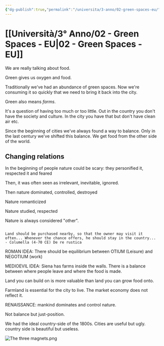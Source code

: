 ```yaml
---
{"dg-publish":true,"permalink":"/universita/3-anno/02-green-spaces-eu/"}
---
```


# [[Università/3° Anno/02 - Green Spaces - EU\|02 - Green Spaces - EU]]



We are really talking about food.

Green gives us oxygen and food. 

Traditionally we've had an abundance of green spaces. Now we're consuming it so quickly that we need to bring it back into the city.

Green also means *farms*.

It's a question of having too much or too little. 
Out in the country you don't have the society and culture. In the city you have that but don't have clean air etc.

Since the beginning of cities we've always found a way to balance. Only in the last century we've shifted this balance. We get food from the other side of the world.

## Changing relations

In the beginning of people nature could be scary: they personified it, respected it and feared

Then, it was often seen as irrelevant, inevitable, ignored.

Then nature dominated, controlled, destroyed

Nature romanticized

Nature studied, respected


Nature is always considered "other".

```ad-quote

Land should be purchased nearby, so that the owner may visit it often... Whenever the chance offers, he should stay in the country...
- Columella (4-70 CE) De re rustica
```

ROMAN IDEA:
There should be equilibrium between OTIUM (Leisure) and NEGOTIUM (work)

MEDIOEVIL IDEA:
Siena has farms inside the walls. There is a balance between where people leave and where the food is made.

Land you can build on is more valuable than land you can grow food onto.

Farmland is essential for the city to live. The market economy does not reflect it.

RENAISSANCE:
mankind dominates and control nature.

Not balance but just-position.

We had the ideal country-side of the 1800s. Cities are useful but ugly. country side is beautiful but useless.

![The three magnets.png](/img/user/Universit%C3%A0/3%C2%B0%20Anno/allegati/The%20three%20magnets.png)









